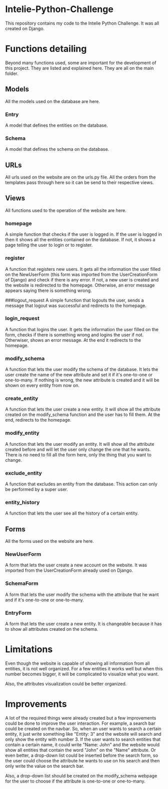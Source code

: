 # Intelie-Python-Challenge
This repository contains my code to the Intelie Python Challenge.
It was all created on Django.

# Functions detailing
Beyond many functions used, some are important for the development of this project. They are listed and explained here.
They are all on the main folder.

## Models
All the models used on the database are here.

### Entry
A model that defines the entities on the database.

### Schema
A model that defines the schema on the database.

## URLs
All urls used on the website are on the urls.py file.
All the orders from the templates pass through here so it can be send to their respective views.

## Views
All functions used to the operation of the website are here.

### homepage
A simple function that checks if the user is logged in.
If the user is logged in then it shows all the entities contained on the database.
If not, it shows a page telling the user to login or to register.

### register
A function that registers new users.
It gets all the information the user filled on the NewUserForm (this form was imported from the UserCreationForm of Django) and check if there is any error.
If not, a new user is created and the website is redirected to the homepage. Otherwise, an error message appears saying there is something wrong.

###logout_request
A simple function that logouts the user, sends a message that logout was successful and redirects to the homepage.

### login_request
A function that logins the user.
It gets the information the user filled on the form, checks if there is something wrong and logins the user if not.
Otherwiser, shows an error message.
At the end it redirects to the homepage.

### modify_schema
A function that lets the user modify the schema of the database.
It lets the user create the name of the new attribute and set it if it's one-to-one or one-to-many.
If nothing is wrong, the new attribute is created and it will be shown on every entity from now on.

### create_entity
A function that lets the user create a new entity.
It will show all the attribute created on the modify_schema function and the user has to fill them.
At the end, redirects to the homepage.

### modify_entity
A function that lets the user modify an entity.
It will show all the attribute created before and will let the user only change the one that he wants. There is no need to fill all the form here, only the thing that you want to change.

### exclude_entity
A function that excludes an entity from the database.
This action can only be performed by a super user.

### entity_history
A function that lets the user see all the history of a certain entity.

## Forms
All the forms used on the website are here.

### NewUserForm
A form that lets the user create a new account on the website.
It was imported from the UserCreationForm already used on Django.

### SchemaForm
A form that lets the user modify the schema with the attribute that he want and if it's one-to-one or one-to-many.

### EntryForm
A form that lets the user create a new entity.
It is changeable because it has to show all attributes created on the schema.

# Limitations
Even though the website is capable of showing all information from all entities, it is not well organized.
For a few entities it works well but when this number becomes bigger, it will be complicated to visualize what you want.

Also, the attributes visualization could be better organized.

# Improvements
A lot of the required things were already created but a few improvements could be done to improve the user interaction.
For example, a search bar could be created on the navbar. So, when an user wants to search a certain entity, it just write something like "Entity: 3" and the website will search and only show the entity with number 3.
If the user wants to search entities that contain a certain name, it could write "Name: John" and the website would show all entities that contain the word "John" on the "Name" attribute.
Or even better, a drop-down list could be inserted before the search form, so the user could choose the attribute he wants to use on his search and then only write the value on the search bar.

Also, a drop-down list should be created on the modify_schema webpage for the user to choose if the attribute is one-to-one or one-to-many.
